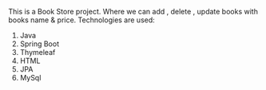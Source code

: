This is a Book Store project. Where we can add , delete , update books with books name & price.
Technologies are used:
1. Java
2. Spring Boot
3. Thymeleaf
4. HTML
5. JPA
6. MySql
